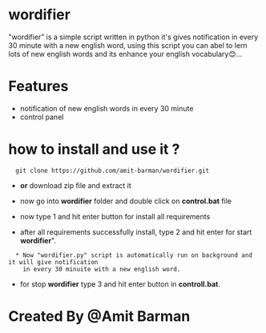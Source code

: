 # wordifier

"wordifier" is a simple script written in python it's gives notification in every 30 minute with a new english word,
using this script you can abel to lern lots of new english words and its enhance your english vocabulary😊...

# Features

- notification of new english words in every 30 minute
- control panel

# how to install and use it ?

 ```
   git clone https://github.com/amit-barman/wordifier.git
 ```
 - <b>or</b> download zip file and extract it

 - now go into <b>wordifier</b> folder and double click on <b>control.bat</b> file
 - now type 1 and hit enter button for install all requirements
 - after all requirements successfully install, type 2 and hit enter for start <b>wordifier</b>".
 ```
   * Now "wordifier.py" script is automatically run on background and it will give notification
     in every 30 minuite with a new english word.
 ```
 - for stop <b>wordifier</b> type 3 and hit enter button in <b>controll.bat</b>.

# Created By @Amit Barman

